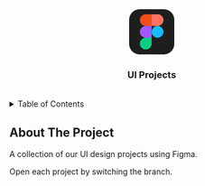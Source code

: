 <!-- START: Header -->
<div align="middle">
  
  <img src="assets/img-figma.png" alt="Logo" width="80" height="80">

  <h3 align="center">UI Projects</h3>

</div>
<br />
<!-- END: Header -->

<!-- START: Table Of Contents -->
<details>
  <summary>Table of Contents</summary>
  <ol>
    <li><a href="#about-the-project">About The Project</a></li>
  </ol>
</details>
<!-- END: Table Of Contents -->

<!-- START: Project Title -->
## About The Project
A collection of our UI design projects using Figma.

Open each project by switching the branch.
<br /><br>
<!-- END: Project Title -->




